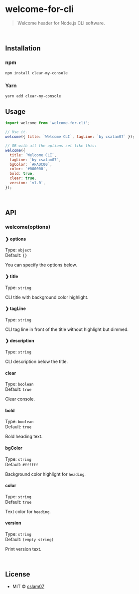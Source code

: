 # welcome-for-cli

> Welcome header for Node.js CLI software.

<br>

## Installation

### npm

```sh
npm install clear-my-console
```

### Yarn

```sh
yarn add clear-my-console
```

## Usage

```js
import welcome from 'welcome-for-cli';

// Use it.
welcome({ title: `Welcome CLI`, tagLine: `by csalam07` });

// OR with all the options set like this:
welcome({
  title: `Welcome CLI`,
  tagLine: `by csalam07`,
  bgColor: `#FADC00`,
  color: `#000000`,
  bold: true,
  clear: true,
  version: `v1.0`,
});
```

<br>

## API

### welcome(options)

#### ❯ options

Type: `object`<br>
Default: `{}`

You can specify the options below.

#### ❯ title

Type: `string`

CLI title with background color highlight.

#### ❯ tagLine

Type: `string`

CLI tag line in front of the title without highlight but dimmed.

#### ❯ description

Type: `string`

CLI description below the title.

#### clear

Type: `boolean`<br>
Default: `true`

Clear console.

#### bold

Type: `boolean`<br>
Default: `true`

Bold heading text.

#### bgColor

Type: `string`<br>
Default: `#ffffff`

Background color highlight for `heading`.

#### color

Type: `string`<br>
Default: `true`

Text color for `heading`.

#### version

Type: `string`<br>
Default: `(empty string)`

Print version text.

<br>

## License

- MIT © [cslam07](https://twitter.com/CSALam12/)
